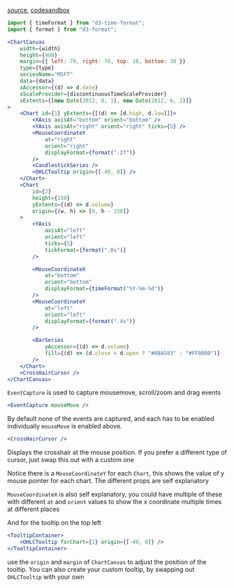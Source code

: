 [source](https://github.com/kossidts/react-stockcharts/blob/master/docs/lib/charts/CandleStickChartWithCHMousePointer.js), [codesandbox](https://codesandbox.io/s/github/rrag/react-stockcharts-examples2/tree/master/examples/CandleStickChartWithCHMousePointer)

```js
import { timeFormat } from "d3-time-format";
import { format } from "d3-format";
```

```jsx
<ChartCanvas
    width={width}
    height={400}
    margin={{ left: 70, right: 70, top: 10, bottom: 30 }}
    type={type}
    seriesName="MSFT"
    data={data}
    xAccessor={(d) => d.date}
    xScaleProvider={discontinuousTimeScaleProvider}
    xExtents={[new Date(2012, 0, 1), new Date(2012, 6, 2)]}
>
    <Chart id={1} yExtents={[(d) => [d.high, d.low]]}>
        <XAxis axisAt="bottom" orient="bottom" />
        <YAxis axisAt="right" orient="right" ticks={5} />
        <MouseCoordinateY
            at="right"
            orient="right"
            displayFormat={format(".2f")}
        />
        <CandlestickSeries />
        <OHLCTooltip origin={[-40, 0]} />
    </Chart>
    <Chart
        id={2}
        height={150}
        yExtents={(d) => d.volume}
        origin={(w, h) => [0, h - 150]}
    >
        <YAxis
            axisAt="left"
            orient="left"
            ticks={5}
            tickFormat={format(".0s")}
        />

        <MouseCoordinateX
            at="bottom"
            orient="bottom"
            displayFormat={timeFormat("%Y-%m-%d")}
        />
        <MouseCoordinateY
            at="left"
            orient="left"
            displayFormat={format(".4s")}
        />

        <BarSeries
            yAccessor={(d) => d.volume}
            fill={(d) => (d.close > d.open ? "#6BA583" : "#FF0000")}
        />
    </Chart>
    <CrossHairCursor />
</ChartCanvas>
```

`EventCapture` is used to capture mousemove, scroll/zoom and drag events

```jsx
<EventCapture mouseMove />
```

By default none of the events are captured, and each has to be enabled individually `mouseMove` is enabled above.

```jsx
<CrossHairCursor />
```

Displays the crosshair at the mouse position. If you prefer a different type of cursor, just swap this out with a custom one

Notice there is a `MouseCoordinateY` for each `Chart`, this shows the value of y mouse pointer for each chart. The different props are self explanatory

`MouseCoordinateX` is also self explanatory, you could have multiple of these with different `at` and `orient` values to show the x coordinate multiple times at different places

And for the tooltip on the top left

```jsx
<TooltipContainer>
    <OHLCTooltip forChart={1} origin={[-40, 0]} />
</TooltipContainer>
```

use the `origin` and `margin` of `ChartCanvas` to adjust the position of the tooltip. You can also create your custom tooltip, by swapping out `OHLCTooltip` with your own
